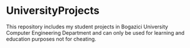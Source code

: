 # UniversityProjects
This repository includes my student projects in Bogazici University Computer Engineering Department and can only be used for learning and education purposes not for cheating.
